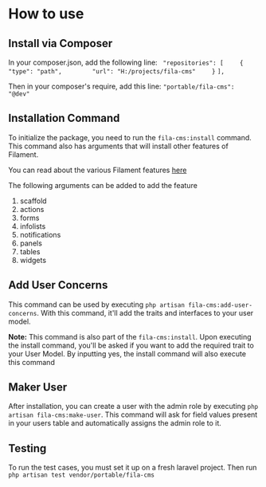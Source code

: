 #

# How to use

## Install via Composer

In your composer.json, add the following line:
` "repositories": [`
`    {`
`        "type": "path",`
`        "url": "H:/projects/fila-cms"`
`    }`
`],`

Then in your composer's require, add this line: `"portable/fila-cms": "@dev"`

## Installation Command

To initialize the package, you need to run the `fila-cms:install` command.
This command also has arguments that will install other features of Filament.

You can read about the various Filament features [here](https://filamentphp.com/docs/3.x/panels/installation)

The following arguments can be added to add the feature

1. scaffold
2. actions
3. forms
4. infolists
5. notifications
6. panels
7. tables
8. widgets

## Add User Concerns

This command can be used by executing `php artisan fila-cms:add-user-concerns`.
With this command, it'll add the traits and interfaces to your user model.

**Note:** This command is also part of the `fila-cms:install`.
Upon executing the install command, you'll be asked if you want to add the required trait to your User Model.
By inputting yes, the install command will also execute this command

## Maker User

After installation, you can create a user with the admin role by executing `php artisan fila-cms:make-user`.
This command will ask for field values present in your users table and automatically assigns the admin role to it.

## Testing

To run the test cases, you must set it up on a fresh laravel project. Then run `php artisan test vendor/portable/fila-cms`

